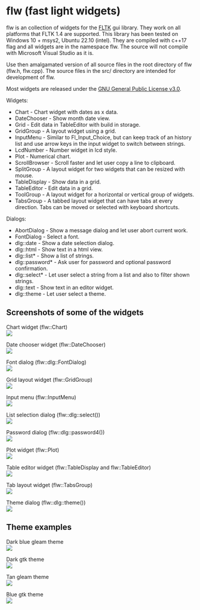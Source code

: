 # flw (fast light widgets)

flw is an collection of widgets for the [FLTK](http://www.fltk.org) gui library.
They work on all platforms that FLTK 1.4 are supported.
This library has been tested on Windows 10 + msys2, Ubuntu 22.10 (intel).
They are compiled with c++17 flag and all widgets are in the namespace flw. The source will not compile with Microsoft Visual Studio as it is.

Use then amalgamated version of all source files in the root directory of flw (flw.h, flw.cpp). 
The source files in the src/ directory are intended for development of flw.

Most widgets are released under the [GNU General Public License v3.0](LICENSE).

Widgets:
* Chart - Chart widget with dates as x data.
* DateChooser - Show month date view.
* Grid - Edit data in TableEditor with build in storage.
* GridGroup - A layout widget using a grid.
* InputMenu - Similar to Fl_Input_Choice, but can keep track of an history list and use arrow keys in the input widget to switch between strings.
* LcdNumber - Number widget in lcd style.
* Plot - Numerical chart.
* ScrollBrowser - Scroll faster and let user copy a line to clipboard.
* SplitGroup - A layout widget for two widgets that can be resized with mouse.
* TableDisplay - Show data in a grid.
* TableEditor - Edit data in a grid.
* ToolGroup - A layout widget for a horizontal or vertical group of widgets.
* TabsGroup - A tabbed layout widget that can have tabs at every direction. Tabs can be moved or selected with keyboard shortcuts.

Dialogs:
* AbortDialog - Show a message dialog and let user abort current work.
* FontDialog - Select a font.
* dlg::date - Show a date selection dialog.
* dlg::html - Show text in a html view.
* dlg::list* - Show a list of strings.
* dlg::password* - Ask user for password and optional password confirmation.
* dlg::select* - Let user select a string from a list and also to filter shown strings.
* dlg::text - Show text in an editor widget.
* dlg::theme - Let user select a theme.

## Screenshots of some of the widgets

Chart widget (flw::Chart)<br>
<img src="images/chart.png"/>

Date chooser widget (flw::DateChooser)<br>
<img src="images/datechooser.png"/>

Font dialog (flw::dlg::FontDialog)<br>
<img src="images/font_dialog.png"/>

Grid layout widget (flw::GridGroup)<br>
<img src="images/gridgroup.png"/>

Input menu (flw::InputMenu)<br>
<img src="images/input_menu.png"/>

List selection dialog (flw::dlg::select())<br>
<img src="images/list_dialog.png"/>

Password dialog (flw::dlg::password4())<br>
<img src="images/password_dialog.png"/>

Plot widget (flw::Plot)<br>
<img src="images/plot.png"/>

Table editor widget (flw::TableDisplay and flw::TableEditor)<br>
<img src="images/tableeditor.png"/>

Tab layout widget (flw::TabsGroup)<br>
<img src="images/tabsgroup.png"/>

Theme dialog (flw::dlg::theme())<br>
<img src="images/theme_dialog.png"/>

## Theme examples

Dark blue gleam theme<br>
<img src="images/darkblue_gleam_theme.png"/>

Dark gtk theme<br>
<img src="images/dark_gtk_theme.png"/>

Tan gleam theme<br>
<img src="images/tan_gleam_theme.png"/>

Blue gtk theme<br>
<img src="images/bluegtk_theme.png"/>
